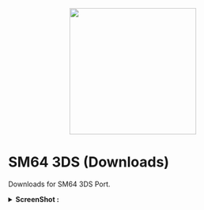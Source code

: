 <div align="center"><a href="https://github.com/Ghost0159/sm64_3ds-downloads"><img src="https://raw.githubusercontent.com/Ghost0159/sm64_3ds-downloads/master/rsc/sm64.jpg" height="256px"></a></div>

# SM64 3DS (Downloads)
Downloads for SM64 3DS Port.

<details><summary><B>ScreenShot :</B></summary>
  <div><a href="https://raw.githubusercontent.com/Ghost0159/sm64_3ds-downloads/master/rsc/Screen-HD2.jpg"><img src="https://raw.githubusercontent.com/Ghost0159/sm64_3ds-downloads/master/rsc/Screen-HD2.jpg" height="300px"></a></div>
  <div><a href="https://raw.githubusercontent.com/Ghost0159/sm64_3ds-downloads/raw/rsc/Screen-HD2.jpg"><img src="https://github.com/Ghost0159/sm64_3ds-downloads/raw/master/rsc/Screen-DEMO.jpg" height="300px"></a></details>
